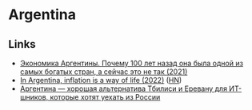 # Argentina

## Links

- [Экономика Аргентины. Почему 100 лет назад она была одной из самых богатых стран, а сейчас это не так (2021)](https://www.youtube.com/watch?v=tbaj-MAsoWU)
- [In Argentina, inflation is a way of life (2022)](https://www.washingtonpost.com/world/2022/01/27/argentina-inflation-strategy-tactics/) ([HN](https://news.ycombinator.com/item?id=30101512))
- [Аргентина — хорошая альтернатива Тбилиси и Еревану для ИТ-шников, которые хотят уехать из России](https://twitter.com/andrey_sitnik/status/1518667063690203141)
